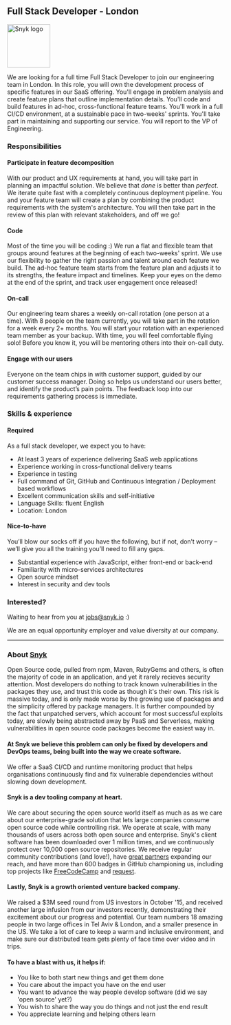 ## Full Stack Developer - London

<img src="https://snyk.io/images/snyk-dog.png" width="100" alt="Snyk logo" />

We are looking for a full time Full Stack Developer to join our engineering team in London.
In this role, you will own the development process of specific features in our SaaS offering. You'll engage in problem analysis and create feature plans that outline implementation details. You'll code and build features in ad-hoc, cross-functional feature teams. You'll work in a full CI/CD environment, at a sustainable pace in two-weeks' sprints. You'll take part in maintaining and supporting our service. You will report to the VP of Engineering.

### Responsibilities

#### Participate in feature decomposition

With our product and UX requirements at hand, you will take part in planning an impactful solution. We believe that _done_ is better than _perfect_. We iterate quite fast with a completely continuous deployment pipeline. You and your feature team will create a plan by combining the product requirements with the system's architecture. You will then take part in the review of this plan with relevant stakeholders, and off we go!

#### Code

Most of the time you will be coding :)
We run a flat and flexible team that groups around features at the beginning of each two-weeks' sprint. We use our flexibility to gather the right passion and talent around each feature we build. The ad-hoc feature team starts from the feature plan and adjusts it to its strengths, the feature impact and timelines. Keep your eyes on the demo at the end of the sprint, and track user engagement once released!

#### On-call

Our engineering team shares a weekly on-call rotation (one person at a time). With 8 people on the team currently, you will take part in the rotation for a week every 2+ months. You will start your rotation with an experienced team member as your backup. With time, you will feel comfortable flying solo! Before you know it, you will be mentoring others into their on-call duty.

#### Engage with our users

Everyone on the team chips in with customer support, guided by our customer success manager. Doing so helps us understand our users better, and identify the product’s pain points. The feedback loop into our requirements gathering process is immediate.

### Skills & experience

#### Required

As a full stack developer, we expect you to have:

- At least 3 years of experience delivering SaaS web applications
- Experience working in cross-functional delivery teams
- Experience in testing
- Full command of Git, GitHub and Continuous Integration / Deployment based workflows
- Excellent communication skills and self-initiative
- Language Skills: fluent English
- Location: London

#### Nice-to-have

You’ll blow our socks off if you have the following, but if not, don’t worry – we’ll give you all the training you’ll need to fill any gaps.

- Substantial experience with JavaScript, either front-end or back-end
- Familiarity with micro-services architectures
- Open source mindset
- Interest in security and dev tools

### Interested?

Waiting to hear from you at jobs@snyk.io :)

We are an equal opportunity employer and value diversity at our company.

---

### About [Snyk](https://snyk.io)

Open Source code, pulled from npm, Maven, RubyGems and others, is often the majority of code in an application, and yet it rarely recieves security attention. Most developers do nothing to track known vulnerabilities in the packages they use, and trust this code as though it's their own. This risk is massive today, and is only made worse by the growing use of packages and the simplicity offered by package managers. It is further compounded by the fact that unpatched servers, which account for most successful exploits today, are slowly being abstracted away by PaaS and Serverless, making vulnerabilities in open source code packages become the easiest way in.

#### At Snyk we believe this problem can only be fixed by developers and DevOps teams, being built into the way we create software.

We offer a SaaS CI/CD and runtime monitoring product that helps organisations continuously find and fix vulnerable dependencies without slowing down development.

#### Snyk is a dev tooling company at heart.

We care about securing the open source world itself as much as as we care about our enterprise-grade solution that lets large companies consume open source code while controlling risk. We operate at scale, with many thousands of users across both open source and enterprise. Snyk's client software has been downloaded over 1 million times, and we continuously protect over 10,000 open source repositories. We receive regular community contributions (and love!), have [great partners](https://snyk.io/partners) expanding our reach, and have more than 600 badges in GitHub championing us, including top projects like [FreeCodeCamp](https://github.com/FreeCodeCamp/FreeCodeCamp/) and [request](https://github.com/request/request/).

#### Lastly, Snyk is a growth oriented venture backed company.

We raised a $3M seed round from US investors in October '15, and received another large infusion from our investors recently, demonstrating their excitement about our progress and potential.
Our team numbers 18 amazing people in two large offices in Tel Aviv & London, and a smaller presence in the US. We take a lot of care to keep a warm and inclusive environment, and make sure our distributed team gets plenty of face time over video and in trips.

#### To have a blast with us, it helps if:

* You like to both start new things and get them done
* You care about the impact you have on the end user
* You want to advance the way people develop software (did we say 'open source' yet?)
* You wish to share the way you do things and not just the end result
* You appreciate learning and helping others learn
